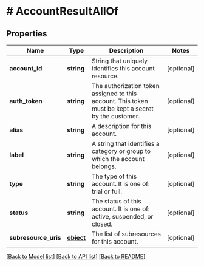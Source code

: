 # # AccountResultAllOf

## Properties

Name | Type | Description | Notes
------------ | ------------- | ------------- | -------------
**account_id** | **string** | String that uniquely identifies this account resource. | [optional] 
**auth_token** | **string** | The authorization token assigned to this account. This token must be kept a secret by the customer. | [optional] 
**alias** | **string** | A description for this account. | [optional] 
**label** | **string** | A string that identifies a category or group to which the account belongs. | [optional] 
**type** | **string** | The type of this account. It is one of: trial or full. | [optional] 
**status** | **string** | The status of this account. It is one of: active, suspended, or closed. | [optional] 
**subresource_uris** | [**object**](.md) | The list of subresources for this account. | [optional] 

[[Back to Model list]](../../README.md#documentation-for-models) [[Back to API list]](../../README.md#documentation-for-api-endpoints) [[Back to README]](../../README.md)


